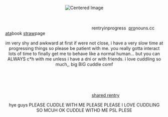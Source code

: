  <p align="center"><img src="https://komarev.com/ghpvc/?username=15chuu&color=500000&label=my birds!" alt="Centered Image"> <br></p>


　 　　 　　 　　 　　 　　 　　 　　 　　 　　 　　 　　 　　 　　 　　 　　 　　 　　 　　 　　 　　 　　 　　 　　 　　 　　 　　 　　 　　 　　 　　 　　 　　 　　 　　 　　 　　 　
                                                                                                               
‎ ‎ ‎‎ ‎ ‎ ‎ ‎‎‎ ‎ ‎‎ ‎ ‎‎ ‎ ‎‎ ‎ ‎ ‎ ‎‎ ‎ ‎ ‎ ‎‎‎ ‎ ‎‎ ‎ ‎‎ ‎ ‎‎ ‎ ‎ ‎ ‎‎ ‎ ‎ ‎ ‎‎‎ ‎ ‎‎ ‎ ‎‎ ‎ ‎‎ ‎ ‎ ‎ ‎‎ ‎ ‎ ‎ ‎‎‎ ‎ ‎‎ ‎ ‎‎ ‎ ‎‎ ‎ ‎ ‎‎‎ ‎ ‎ ‎ ‎‎‎ ‎ ‎‎ ‎ ‎‎ ‎‎‎‎ ‎ ‎ ‎‎‎ ‎ ‎‎ ‎ ‎‎ ‎‎‎‎ ‎ ‎‎‎ ‎  ‎‎ ‎ ‎‎ ‎‎‎‎ ‎ ‎‎‎ ‎ ‎‎‎‎‎‎‎ ‎‎‎‎‎‎‎‎  ‎‎‎‎‎rentryinprogress ‎ [pro](https://pronouns.cc/@femboytigers)nouns.cc‎ ‎ [ata](https://atsushiwereballastic.atabook.org/)book [straw](https://tigerpaws.straw.page)page


<p align="center">im very shy and awkward at first if were not close, i have a very slow time at progressing things so please be patient with me. you really gotta interact lots of time to finally get me to behave like a normal human... but you can ALWAYS c*h with me unless i have a dni or with friends. i love cuddling so much,, big BIG cuddle comf</p>
　 　　 　
　 　　 　　 　　 　　 　　 　　 　　 　　 　　 　　 　　 　　 　　 　　 　　 　　 　　 　　 　　 　　 　　 　　 　　 　　 　　 　　 　　 　　 　　 　　 　　 　　 　　 　　 　　 　　 　

　 　　 　　 　　 　　 　　 　　 　　 　　 　　 　　 　　 　　 　　 　　 　　 　　 　　 　　 　　 　　 　　 　　 　　 　　 　　 　　 　　 　　 　　 　　 　　 　　 　　 　　 　　 　　 　
                                                                                                               
‎ ‎ ‎‎ ‎ ‎ ‎ ‎‎‎ ‎ ‎‎ ‎ ‎‎ ‎ ‎‎ ‎ ‎ ‎ ‎‎ ‎ ‎ ‎ ‎‎‎ ‎ ‎‎ ‎ ‎‎ ‎ ‎‎ ‎ ‎ ‎ ‎‎ ‎ ‎ ‎ ‎‎‎ ‎ ‎‎ ‎ ‎‎ ‎ ‎‎ ‎ ‎ ‎ ‎‎ ‎ ‎ ‎ ‎‎‎ ‎ ‎‎ ‎ ‎‎ ‎ ‎‎ ‎ ‎ ‎‎‎ ‎ ‎ ‎ ‎‎‎ ‎ ‎‎ ‎ ‎‎ ‎‎‎‎ ‎ ‎ ‎‎‎ ‎ ‎‎ ‎ ‎‎ ‎‎‎‎ ‎ ‎‎‎ ‎  ‎‎ ‎ ‎‎ ‎‎‎‎ ‎ ‎‎‎ ‎ ‎‎‎ ‎  ‎‎ ‎ ‎‎ ‎‎‎‎ ‎ ‎‎‎ ‎ ‎‎‎‎ ‎ ‎‎‎ ‎‎‎‎‎ ‎‎‎‎ ‎‎‎ ‎‎‎‎‎‎ ‎‎‎‎ ‎ ‎‎‎ ‎‎‎‎‎ ‎‎‎‎ ‎‎‎ [shared rentry](https://rentry.co/gothictear)

<p align="center">hye guys PLEASE CUDDLE WITH ME PLEASE PLEASE I LOVE CUDDLING SO MCUH OK CUDDLE WITHD ME PSL PLESE</p>
